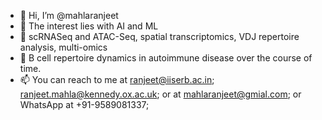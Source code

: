 - 👋 Hi, I’m @mahlaranjeet
- 👀 The interest lies with AI and ML 
- 🌱 scRNASeq and ATAC-Seq, spatial transcriptomics, VDJ repertoire analysis, multi-omics
- 💞️ B cell repertoire dynamics in autoimmune disease over the course of time.  
- 📫 You can reach to me at ranjeet@iiserb.ac.in; ranjeet.mahla@kennedy.ox.ac.uk; or at mahlaranjeet@gmial.com; or WhatsApp at +91-9589081337;

<!---
mahlaranjeet/mahlaranjeet is a ✨ special ✨ repository because its `README.md` (this file) appears on your GitHub profile.
You can click the Preview link to take a look at your changes.
--->
